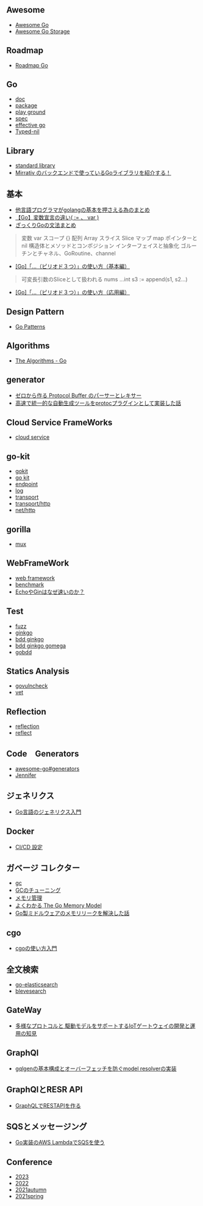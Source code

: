 ## Awesome
- [Awesome Go](https://github.com/avelino/awesome-go#awesome-go "Awesome Go")
- [Awesome Go Storage](https://github.com/gostor/awesome-go-storage#awesome-go-storage- "Awesome Go Storage")
## Roadmap
- [Roadmap Go](https://roadmap.sh/golang "Roadmap Go")
## Go
- [doc](https://go.dev/doc "doc")
- [package](https://pkg.go.dev "package")
- [play ground](https://go.dev/play "play ground")
- [spec](https://go.dev/ref/spec "spec")
- [effective go](https://go.dev/doc/effective_go "effective go")
- [Typed-nil](https://qiita.com/zr_tex8r/items/964415e71db0680bfe4e "Typed-nil")
## Library
- [standard library](https://pkg.go.dev/std "standard library")
- [Mirrativ のバックエンドで使っているGoライブラリを紹介する！](https://tech.mirrativ.stream/entry/2022/11/29/120730 "Mirrativ のバックエンドで使っているGoライブラリを紹介する！")
## 基本
- [他言語プログラマがgolangの基本を押さえる為のまとめ](https://qiita.com/tfrcm/items/e2a3d7ce7ab8868e37f7#%E6%A6%82%E8%A6%81)
- [【Go】変数宣言の違い( := 、 var )]([あああ](https://qiita.com/Winesburg_Ohio/items/16ef144b48b241241ecd))
- [ざっくりGoの文法まとめ](https://qiita.com/chrischris0801/items/5980665aa0faab07f2f1#%E3%82%B3%E3%83%B3%E3%83%9D%E3%82%B8%E3%82%B7%E3%83%A7%E3%83%B3)
> 変数 var
> スコープ {}
> 配列 Array
> スライス Slice
> マップ map
> ポインターとnil
> 構造体とメソッドとコンポジション
> インターフェイスと抽象化
> ゴルーチンとチャネル、GoRoutine、channel
- [[Go]「...（ピリオド３つ）」の使い方（基本編）](https://qiita.com/Yashy/items/a02b74a00136dc5a42c4)
> 可変長引数のSliceとして扱われる
> nums ...int
> s3 := append(s1, s2...)
- [[Go]「...（ピリオド３つ）」の使い方（応用編）](https://qiita.com/Yashy/items/3f15ea8f60224c8f95c2)
## Design Pattern
- [Go Patterns](https://github.com/tmrts/go-patterns#readme)
## Algorithms
- [The Algorithms - Go](https://github.com/TheAlgorithms/Go#the-algorithms---go "The Algorithms - Go")
## generator
- [ゼロから作る Protocol Buffer のパーサーとレキサー](https://speakerdeck.com/yoheimuta/lexer-in-go-from-scratch "ゼロから作る Protocol Buffer のパーサーとレキサー")
- [高速で統一的な自動生成ツールをprotocプラグインとして実装した話](https://speakerdeck.com/qualiarts/gao-su-detong-de-nazi-dong-sheng-cheng-turuwoprotocpuraguintositeshi-zhuang-sitahua "高速で統一的な自動生成ツールをprotocプラグインとして実装した話")
## Cloud Service FrameWorks
- [cloud service](https://go.dev/solutions/cloud "cloud service")
## go-kit
- [gokit](https://gokit.io/ "gokit")
- [go kit](https://github.com/go-kit/kit "go kit")
- [endpoint](https://pkg.go.dev/github.com/go-kit/kit/endpoint "")
- [log](https://pkg.go.dev/github.com/go-kit/kit/log "")
- [transport](https://pkg.go.dev/github.com/go-kit/kit/transport# "")
- [transport/http](https://pkg.go.dev/github.com/go-kit/kit/transport/http "")
- [net/http](https://pkg.go.dev/net/http "")
## gorilla
- [mux](https://pkg.go.dev/github.com/gorilla/mux "")
## WebFrameWork
- [web framework](https://pkg.go.dev/github.com/mingrammer/go-web-framework-stars "web framework")
- [benchmark](https://github.com/smallnest/go-web-framework-benchmark "benchmark")
- [EchoやGinはなぜ速いのか？](https://docs.google.com/file/d/1Jh0j2UD4VZjck_34XEA3OgzruLoiZeci/edit?filetype=mspresentation "EchoやGinはなぜ速いのか？")
## Test
- [fuzz](https://go.dev/security/fuzz/ "fuzz")
- [ginkgo](https://github.com/onsi/ginkgo "ginkgo")
- [bdd ginkgo](https://qiita.com/sky0621/items/10eab1ea349845875ef7 "bdd ginkgo")
- [bdd ginkgo gomega](https://zenn.dev/zoetro/books/testing-kubernetes-operator/viewer/basics "bdd ginkgo gomega")
- [gobdd](https://github.com/go-bdd/gobdd "gobdd")
## Statics Analysis
- [govulncheck](https://pkg.go.dev/golang.org/x/vuln/cmd/govulncheck "govulncheck")
- [vet](https://pkg.go.dev/cmd/vet "vet")
## Reflection
- [reflection](https://go.dev/blog/laws-of-reflection "reflection")
- [reflect](https://pkg.go.dev/reflect "reflect")
## Code　Generators
- [awesome-go#generators](https://github.com/avelino/awesome-go#generators "awesome-go#generators")
- [Jennifer](https://github.com/dave/jennifer#jennifer "Jennifer")
## ジェネリクス
- [Go言語のジェネリクス入門](https://zenn.dev/nobishii/articles/type_param_intro "Go言語のジェネリクス入門")
## Docker
- [CI/CD 設定](https://matsuand.github.io/docs.docker.jp.onthefly/language/golang/configure-ci-cd/ "CI/CD 設定")
## ガベージ コレクター
- [gc](https://go.dev/doc/gc-guide "gc")
- [GCのチューニング](https://tech.mirrativ.stream/entry/2022/08/03/114918 "GCのチューニング")
- [メモリ管理](https://www.youtube.com/watch?v=mDp_ztulUq0&ab_channel=GophersJapan "メモリ管理")
- [よくわかる The Go Memory Model](https://docs.google.com/presentation/d/1UjL5jTqreNrFpulVi6l_H5vY_Bcz9jQriL65gZs1zFM/edit#slide=id.p "よくわかる The Go Memory Model")
- [Go製ミドルウェアのメモリリークを解決した話](https://tech.mirrativ.stream/entry/2022/08/03/114918 "Go製ミドルウェアのメモリリークを解決した話")
## cgo
- [cgoの使い方入門](https://speakerdeck.com/sakiengineer/dousitemocgokaratao-gerarenakunatutaanatanizhi-tutehosiicgonoshi-ifang-ru-men "cgoの使い方入門")
## 全文検索
- [go-elasticsearch](https://pkg.go.dev/github.com/elastic/go-elasticsearch/v8 "go-elasticsearch")
- [blevesearch](http://blevesearch.com/ "blevesearch")
## GateWay
- [多様なプロトコルと 駆動モデルをサポートするIoTゲートウェイの開発と運用の知見](https://speakerdeck.com/takesinoda/duo-yang-napurotokoruto-qu-dong-moderuwosapotosuruiotgetoueinokai-fa-toyun-yong-nozhi-jian?slide=4 "多様なプロトコルと 駆動モデルをサポートするIoTゲートウェイの開発と運用の知見")
## GraphQl
- [gqlgenの基本構成とオーバーフェッチを防ぐmodel resolverの実装](https://tech.layerx.co.jp/entry/2021/10/22/171242 "gqlgenの基本構成とオーバーフェッチを防ぐmodel resolverの実装")
## GraphQlとRESR API
- [GraphQLでRESTAPIを作る](https://tech.layerx.co.jp/entry/2022/12/19/230000 "GraphQLでRESTAPIを作る")
## SQSとメッセージング
- [Go実装のAWS LambdaでSQSを使う](https://zenn.dev/voicy/articles/a09a6ac171f82e "Go実装のAWS LambdaでSQSを使う")
## Conference
- [2023](https://gocon.jp/2023/ "2023")
- [2022](https://gocon.jp/2022spring/ja/ "2022")
- [2021autumn](https://gocon.jp/2021autumn/ "2021autumn")
- [2021spring](https://gocon.jp/2021spring/ "2021spring")